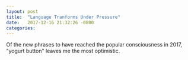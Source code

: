 ```yaml
---
layout: post
title:  "Language Tranforms Under Pressure"
date:   2017-12-16 21:32:26 -0800
categories:
---
```


Of the new phrases to have reached the popular consciousness in 2017, "yogurt button" leaves me the most optimistic.
